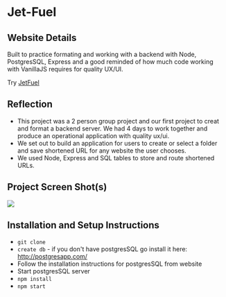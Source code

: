# Jet-Fuel

## Website Details
Built to practice formating and working with a backend with Node, PostgresSQL, Express and a good reminded of how much code working with VanillaJS requires for quality UX/UI.

Try [JetFuel](http://jet--fuel.herokuapp.com/)

## Reflection
  - This project was a 2 person group project and our first project to creat and format a backend server.  We had 4 days to work together and produce an operational application with quality ux/ui.
  - We set out to build an application for users to create or select a folder and save shortened URL for any website the user chooses. 
  - We used Node, Express and SQL tables to store and route shortened URLs.

## Project Screen Shot(s)

![](http://recordit.co/Y69YHvMUPn.gif)   

## Installation and Setup Instructions

* `git clone`
* `create db` - if you don't have postgresSQL go install it here: http://postgresapp.com/
* Follow the installation instructions for postgresSQL from website
* Start postgresSQL server
* `npm install`
* `npm start`
